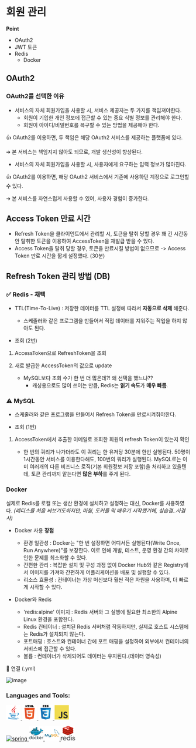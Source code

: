 # 회원 관리
**Point**
- OAuth2
- JWT 토큰
- Redis
  - Docker

## OAuth2
### OAuth2를 선택한 이유
- 서비스의 자체 회원가입을 사용할 시, 서비스 제공자는 두 가지를 책임져야한다.
  - 회원이 기입한 개인 정보에 접근할 수 있는 중요 식별 정보를 관리해야 한다.
  - 회원이 아이디/비밀번호를 복구할 수 있는 방법을 제공해야 한다.

👍 OAuth2를 이용하면, 두 책임은 해당 OAuth2 서비스를 제공하는 플랫폼에 있다.

➔ 본 서비스는 책임지지 않아도 되므로, 개발 생산성이 향상된다.

<p></p>

- 서비스의 자체 회원가입을 사용할 시, 사용자에게 요구하는 입력 정보가 많아진다.

👍 OAuth2를 이용하면, 해당 OAuth2 서비스에서 기존에 사용하던 계정으로 로그인할 수 있다.

➔ 본 서비스를 자연스럽게 사용할 수 있어, 사용자 경험이 증가한다.

<p></p>

## Access Token 만료 시간
- Refresh Token을 클라이언트에서 관리할 시, 토큰을 탈취 당할 경우 꽤 긴 시간동안 탈취한 토큰을 이용하여 AccessToken을 재발급 받을 수 있다.
- Access Token을 탈취 당할 경우, 토큰을 만료시킬 방법이 없으므로 -> Access Token 만료 시간을 짧게 설정했다. (30분)

## Refresh Token 관리 방법 (DB)
### ✅ Redis - 채택
- TTL(Time-To-Live) : 저장한 데이터를 TTL 설정에 따라서 **자동으로 삭제** 해준다.
  - 스케줄러와 같은 프로그램을 만들어서 직접 데이터를 지워주는 작업을 하지 않아도 된다.
    
- 조회 (2번)
1) AccessToken으로 RefreshToken을 조회
2) 새로 발급한 AccessToken의 값으로 update

    - MySQL보다 조회 수가 한 번 더 많은데?! 왜 선택을 했느냐??
      - 캐싱용으로도 많이 쓰이는 만큼, Redis는 **읽기 속도**가 **매우 빠름**.
      
### ⚠️ MySQL
- 스케줄러와 같은 프로그램을 만들어서 Refresh Token을 만료시켜줘야한다.

- 조회 (1번)
1) AccessToken에서 추출한 이메일로 조회한 회원의 refresh Token이 있는지 확인

    - 한 번의 쿼리가 나가더라도 이 쿼리는 한 유저당 30분에 한번 실행된다.
      50명이 1시간동안 서비스를 이용한다해도, 100번의 쿼리가 실행된다.
      MySQL로는 이미 여러개의 다른 비즈니스 로직(기본 회원정보 저장 포함)을 처리하고 있을텐데,
      토큰 관리까지 맡는다면 **많은 부하**를 주게 된다.

### Docker
실제로 Redis를 로컬 또는 생산 환경에 설치하고 설정하는 대신, Docker를 사용하였다. 
*(레디스를 처음 써보기도하지만, 마침, 도커를 막 배우기 시작했기에, 실습겸..사겸사)*

- Docker 사용 **장점**
  - 환경 일관성 : Docker는 "한 번 설정하면 어디서든 실행된다(Write Once, Run Anywhere)"를 보장한다. 이로 인해 개발, 테스트, 운영 환경 간의 차이로 인한 문제를 최소화할 수 있다.
  - 간편한 관리 : 복잡한 설치 및 구성 과정 없이 Docker Hub와 같은 Registry에서 이미지를 가져와 간편하게 어플리케이션을 배포 및 실행할 수 있다.
  - 리소스 효율성 : 컨테이너는 가상 머신보다 훨씬 적은 자원을 사용하며, 더 빠르게 시작할 수 있다.

- Docker와 Redis
  - 'redis:alpine' 이미지 : Redis 서버와 그 실행에 필요한 최소한의 Alpine Linux 환경을 포함한다.
  - Redis 컨테이너 : 설치된 Redis 서버처럼 작동하지만, 실제로 호스트 시스템에는 Redis가 설치되지 않는다.
  - 포트매핑 : 호스트와 컨테이너 간에 포트 매핑을 설정하여 외부에서 컨테이너의 서비스에 접근할 수 있다.
  - 볼륨 : 컨테이너가 삭제되어도 데이터는 유지된다.(데이터 영속성)
<p> 🔎 연결 (.yml)</p>
<img width="791" alt="image" src="https://github.com/user-attachments/assets/affe07ac-828e-411f-9fd8-1a8ce530e955">

<h3 align="left">Languages and Tools:</h3>
<p align="left"> 
    <a href="https://www.java.com" target="_blank" rel="noreferrer"> <img src="https://raw.githubusercontent.com/devicons/devicon/master/icons/java/java-original.svg" alt="java" width="40" height="40"/> </a> 
<a href="https://www.w3.org/html/" target="_blank" rel="noreferrer"> <img src="https://raw.githubusercontent.com/devicons/devicon/master/icons/html5/html5-original-wordmark.svg" alt="html5" width="40" height="40"/> </a> <a href="https://www.w3schools.com/css/" target="_blank" rel="noreferrer"> <img src="https://raw.githubusercontent.com/devicons/devicon/master/icons/css3/css3-original-wordmark.svg" alt="css3" width="40" height="40"/> </a> <a href="https://developer.mozilla.org/en-US/docs/Web/JavaScript" target="_blank" rel="noreferrer"> <img src="https://raw.githubusercontent.com/devicons/devicon/master/icons/javascript/javascript-original.svg" alt="javascript" width="40" height="40"/> </a> 

<a href="https://spring.io/" target="_blank" rel="noreferrer"> <img src="https://www.vectorlogo.zone/logos/springio/springio-icon.svg" alt="spring" width="40" height="40"/> </a> 
<a href="https://www.docker.com/" target="_blank" rel="noreferrer"> <img src="https://raw.githubusercontent.com/devicons/devicon/master/icons/docker/docker-original-wordmark.svg" alt="docker" width="40" height="40"/> </a> 
  <a href="https://www.mysql.com/" target="_blank" rel="noreferrer"> <img src="https://raw.githubusercontent.com/devicons/devicon/master/icons/mysql/mysql-original-wordmark.svg" alt="mysql" width="40" height="40"/> </a> <a href="https://redis.io" target="_blank" rel="noreferrer"> <img src="https://raw.githubusercontent.com/devicons/devicon/master/icons/redis/redis-original-wordmark.svg" alt="redis" width="40" height="40"/> </a> </p>
  
  
  

  





      
